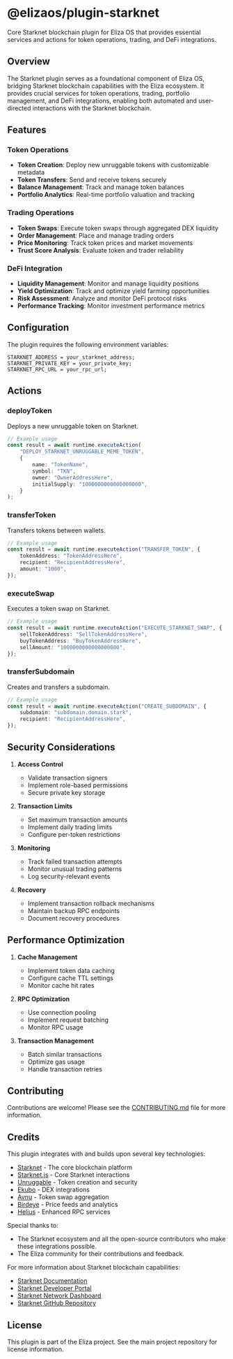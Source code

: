 # @elizaos/plugin-starknet

Core Starknet blockchain plugin for Eliza OS that provides essential services and actions for token operations, trading, and DeFi integrations.

## Overview

The Starknet plugin serves as a foundational component of Eliza OS, bridging Starknet blockchain capabilities with the Eliza ecosystem. It provides crucial services for token operations, trading, portfolio management, and DeFi integrations, enabling both automated and user-directed interactions with the Starknet blockchain.

## Features

### Token Operations

- **Token Creation**: Deploy new unruggable tokens with customizable metadata
- **Token Transfers**: Send and receive tokens securely
- **Balance Management**: Track and manage token balances
- **Portfolio Analytics**: Real-time portfolio valuation and tracking

### Trading Operations

- **Token Swaps**: Execute token swaps through aggregated DEX liquidity
- **Order Management**: Place and manage trading orders
- **Price Monitoring**: Track token prices and market movements
- **Trust Score Analysis**: Evaluate token and trader reliability

### DeFi Integration

- **Liquidity Management**: Monitor and manage liquidity positions
- **Yield Optimization**: Track and optimize yield farming opportunities
- **Risk Assessment**: Analyze and monitor DeFi protocol risks
- **Performance Tracking**: Monitor investment performance metrics

## Configuration

The plugin requires the following environment variables:

```env
STARKNET_ADDRESS = your_starknet_address;
STARKNET_PRIVATE_KEY = your_private_key;
STARKNET_RPC_URL = your_rpc_url;
```

## Actions

### deployToken

Deploys a new unruggable token on Starknet.

```typescript
// Example usage
const result = await runtime.executeAction(
    "DEPLOY_STARKNET_UNRUGGABLE_MEME_TOKEN",
    {
        name: "TokenName",
        symbol: "TKN",
        owner: "OwnerAddressHere",
        initialSupply: "1000000000000000000",
    }
);
```

### transferToken

Transfers tokens between wallets.

```typescript
// Example usage
const result = await runtime.executeAction("TRANSFER_TOKEN", {
    tokenAddress: "TokenAddressHere",
    recipient: "RecipientAddressHere",
    amount: "1000",
});
```

### executeSwap

Executes a token swap on Starknet.

```typescript
// Example usage
const result = await runtime.executeAction("EXECUTE_STARKNET_SWAP", {
    sellTokenAddress: "SellTokenAddressHere",
    buyTokenAddress: "BuyTokenAddressHere",
    sellAmount: "1000000000000000000",
});
```

### transferSubdomain

Creates and transfers a subdomain.

```typescript
// Example usage
const result = await runtime.executeAction("CREATE_SUBDOMAIN", {
    subdomain: "subdomain.domain.stark",
    recipient: "RecipientAddressHere",
});
```

## Security Considerations

1. **Access Control**

    - Validate transaction signers
    - Implement role-based permissions
    - Secure private key storage

2. **Transaction Limits**

    - Set maximum transaction amounts
    - Implement daily trading limits
    - Configure per-token restrictions

3. **Monitoring**

    - Track failed transaction attempts
    - Monitor unusual trading patterns
    - Log security-relevant events

4. **Recovery**
    - Implement transaction rollback mechanisms
    - Maintain backup RPC endpoints
    - Document recovery procedures

## Performance Optimization

1. **Cache Management**

    - Implement token data caching
    - Configure cache TTL settings
    - Monitor cache hit rates

2. **RPC Optimization**

    - Use connection pooling
    - Implement request batching
    - Monitor RPC usage

3. **Transaction Management**
    - Batch similar transactions
    - Optimize gas usage
    - Handle transaction retries

## Contributing

Contributions are welcome! Please see the [CONTRIBUTING.md](CONTRIBUTING.md) file for more information.

## Credits

This plugin integrates with and builds upon several key technologies:

- [Starknet](https://starknet.io/) - The core blockchain platform
- [Starknet.js](https://github.com/starknet-io/starknet.js) - Core Starknet interactions
- [Unruggable](https://unruggable.meme/) - Token creation and security
- [Ekubo](https://www.ekubo.org/) - DEX integrations
- [Avnu](https://avnu.fi/) - Token swap aggregation
- [Birdeye](https://birdeye.so/) - Price feeds and analytics
- [Helius](https://helius.xyz/) - Enhanced RPC services

Special thanks to:

- The Starknet ecosystem and all the open-source contributors who make these integrations possible.
- The Eliza community for their contributions and feedback.

For more information about Starknet blockchain capabilities:

- [Starknet Documentation](https://docs.starknet.io/)
- [Starknet Developer Portal](https://starknet.io/developers)
- [Starknet Network Dashboard](https://starknet.io/dashboard)
- [Starknet GitHub Repository](https://github.com/starkware-libs/starknet)

## License

This plugin is part of the Eliza project. See the main project repository for license information.
